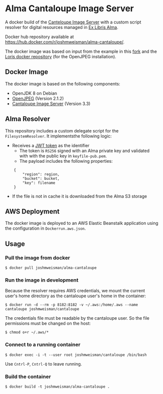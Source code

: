 # Alma Cantaloupe Image Server

A docker build of the [Canteloupe Image Server](https://medusa-project.github.io/cantaloupe/) with a custom script resolver for digital resources managed in [Ex Libris Alma](http://www.exlibrisgroup.com/category/AlmaOverview).

Docker hub repository available at https://hub.docker.com/r/joshmweisman/alma-cantaloupe/.

The docker image was based on input from the example in this [fork](https://github.com/kaij/cantaloupe/tree/docker-deploy/docker) and the [Loris docker repository](https://github.com/loris-imageserver/loris-docker) (for the OpenJPEG installation). 

## Docker Image

The docker image is based on the following components:
* OpenJDK 8 on Debian
* [OpenJPEG](https://github.com/uclouvain/openjpeg.git) (Version 2.1.2)
* [Cantaloupe Image Server](https://github.com/medusa-project/cantaloupe/) (Version 3.3)

## Alma Resolver

This repository includes a custom delegate script for the `FilesystemResolver`. It implementsthe following logic:
* Receives a [JWT token](http://jwt.io/) as the identifier 
  * The token is `RS256` signed with an Alma private key and validated with with the public key in `keyfile-pub.pem`.
  * The payload includes the following properties:
```
    {
        "region": region,
        "bucket": bucket,
        "key": filename
    }
```
* If the file is not in cache it is downloaded from the Alma S3 storage

## AWS Deployment

The docker image is deployed to an AWS Elastic Beanstalk application using the 
configuration in `Dockerrun.aws.json`.

## Usage

### Pull the image from docker

    $ docker pull joshmweisman/alma-cantaloupe

### Run the image in development

Because the resolver requires AWS credentials, we mount the current user's home directory as the cantaloupe user's home in the container:

    $ docker run -d --rm -p 8182:8182 -v ~/.aws:/home/.aws --name cantaloupe joshmweisman/cantaloupe

The credentials file must be readable by the cantaloupe user. So the file permissions must be changed on the host:

    $ chmod o+r ~/.aws/*

### Connect to a running container
    $ docker exec -i -t --user root joshmweisman/cantaloupe /bin/bash

Use `Cntrl-P`, `Cntrl-Q` to leave running.

### Build the container

    $ docker build -t joshmweisman/alma-cantaloupe .

